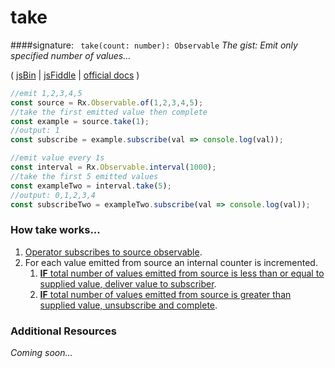 # take

####signature: ` take(count: number): Observable`
*The gist: Emit only specified number of values...*

( [jsBin](http://jsbin.com/zeputevule/1/edit?js,console) | [jsFiddle](https://jsfiddle.net/d3pn27dv/12/) | [official docs](http://reactivex.io/rxjs/class/es6/Observable.js~Observable.html#instance-method-take) )

```js
//emit 1,2,3,4,5
const source = Rx.Observable.of(1,2,3,4,5);
//take the first emitted value then complete
const example = source.take(1);
//output: 1
const subscribe = example.subscribe(val => console.log(val));

//emit value every 1s
const interval = Rx.Observable.interval(1000);
//take the first 5 emitted values
const exampleTwo = interval.take(5);
//output: 0,1,2,3,4
const subscribeTwo = exampleTwo.subscribe(val => console.log(val));
```

### How take works...
1. [Operator subscribes to source observable](https://github.com/ReactiveX/rxjs/blob/master/src/operator/take.ts#L60).
2. For each value emitted from source an internal counter is incremented.
    1. [**IF** total number of values emitted from source is less than or equal to supplied value, deliver value to subscriber](https://github.com/ReactiveX/rxjs/blob/master/src/operator/take.ts#L78-L79).
    2. [**IF** total number of values emitted from source is greater than supplied value, unsubscribe and complete](https://github.com/ReactiveX/rxjs/blob/master/src/operator/take.ts#L80-L83).


### Additional Resources
*Coming soon...*